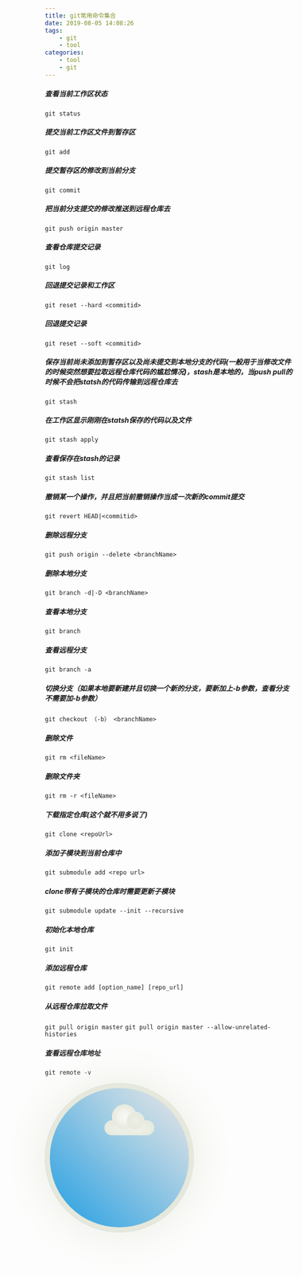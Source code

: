```yaml
---
title: git常用命令集合
date: 2019-08-05 14:08:26
tags: 
    - git
    - tool 
categories: 
    - tool
    - git
---
```



##### 查看当前工作区状态
`git status `

##### 提交当前工作区文件到暂存区
`git add`

##### 提交暂存区的修改到当前分支
`git commit `

<!-- more -->
##### 把当前分支提交的修改推送到远程仓库去
`git push origin master`

##### 查看仓库提交记录
`git log`

##### 回退提交记录和工作区
`git reset --hard <commitid>`

##### 回退提交记录
`git reset --soft <commitid>`

##### 保存当前尚未添加到暂存区以及尚未提交到本地分支的代码(一般用于当修改文件的时候突然想要拉取远程仓库代码的尴尬情况)，stash是本地的，当push pull的时候不会把statsh的代码传输到远程仓库去
`git stash`

##### 在工作区显示刚刚在statsh保存的代码以及文件
`git stash apply`

##### 查看保存在stash的记录
`git stash list`

##### 撤销某一个操作，并且把当前撤销操作当成一次新的commit提交
`git revert HEAD|<commitid>`

##### 删除远程分支
`git push origin --delete <branchName>`

##### 删除本地分支
`git branch -d|-D <branchName>`

##### 查看本地分支
`git branch`

##### 查看远程分支
`git branch -a`

##### 切换分支（如果本地要新建并且切换一个新的分支，要新加上-b参数，查看分支不需要加-b参数）
`git checkout （-b） <branchName>`


##### 删除文件
`git rm <fileName>`


##### 删除文件夹
`git rm -r <fileName>`


##### 下载指定仓库(这个就不用多说了)
`git clone <repoUrl>`


##### 添加子模块到当前仓库中
`git submodule add <repo url>`

##### clone带有子模块的仓库时需要更新子模块
`git submodule update --init --recursive`


##### 初始化本地仓库
`git init`

##### 添加远程仓库
`git remote add [option_name] [repo_url]`

##### 从远程仓库拉取文件
`git pull origin master`
`git pull origin master --allow-unrelated-histories`

##### 查看远程仓库地址
`git remote -v`

<html>

<head>
    <style>
        .weather {
            width: 100%;
            height: 500px;
            /* background: #212125; */
            display: flex;
            justify-content: flex-start;
            align-content: center;
            color: #e6e8db;
        }
        .cloudy {
            position: relative;
            width: 300px;
            height: 300px;
            border-radius: 100%;
            background: linear-gradient(to top right, #1b9ce2 0, #e0e2e5 90%);
            box-shadow: 0 0 0 10px currentColor inset, 0 0 100px -10px;
        }
        .cloud {
            position: absolute;
            top: 25%;
            left: 40%;
            width: 100px;
            height: 30px;
            border-radius: 20px;
            background-color: #fff;
            box-shadow: 0 0 20px 10px currentColor inset, 0 0 100px -10px #c9e8de;
            animation: move 4000ms infinite ease-in-out;
        }
        .cloud::after {
            left: 45px;
            height: 35px;
            width: 35px;
        }
        .cloud::before {
            left: 15px;
            height: 50px;
            width: 50px;
        }
        .cloud::before,
        .cloud::after {
            content: '';
            position: inherit;
            border-radius: 100%;
            background-color: inherit;
            box-shadow: inherit;
            bottom: 40%;
        }
        @keyframes move {
            50% {
                transform: translateX(-10px);
            }
        }
    </style>
</head>

<body>
    <div class="weather">
        <div class="cloudy">
            <span class="cloud"></span>
        </div>
    </div>

</body>

</html>